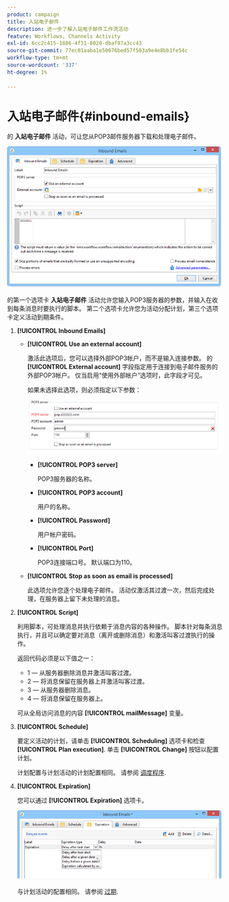 ```yaml
---
product: campaign
title: 入站电子邮件
description: 进一步了解入站电子邮件工作流活动
feature: Workflows, Channels Activity
exl-id: 6cc2c415-1886-4f31-8020-dbaf97a3cc43
source-git-commit: 77ec01aaba1e50676bed57f503a9e4e8bb1fe54c
workflow-type: tm+mt
source-wordcount: '337'
ht-degree: 1%

---
```


# 入站电子邮件{#inbound-emails}



的 **入站电子邮件** 活动，可让您从POP3邮件服务器下载和处理电子邮件。

![](assets/email_rec_edit_1.png)

的第一个选项卡 **入站电子邮件** 活动允许您输入POP3服务器的参数，并输入在收到每条消息时要执行的脚本。 第二个选项卡允许您为活动分配计划，第三个选项卡定义活动到期条件。

1. **[!UICONTROL Inbound Emails]**

   * **[!UICONTROL Use an external account]**

      激活此选项后，您可以选择外部POP3帐户，而不是输入连接参数。 的 **[!UICONTROL External account]** 字段指定用于连接到电子邮件服务的外部POP3帐户。 仅当启用“使用外部帐户”选项时，此字段才可见。

      如果未选择此选项，则必须指定以下参数：

      ![](assets/email_rec_edit_1b.png)

      * **[!UICONTROL POP3 server]**

         POP3服务器的名称。

      * **[!UICONTROL POP3 account]**

         用户的名称。

      * **[!UICONTROL Password]**

         用户帐户密码。

      * **[!UICONTROL Port]**

         POP3连接端口号。 默认端口为110。
   * **[!UICONTROL Stop as soon as email is processed]**

      此选项允许您逐个处理电子邮件。 活动仅激活其过渡一次，然后完成处理，在服务器上留下未处理的消息。


1. **[!UICONTROL Script]**

   利用脚本，可处理消息并执行依赖于消息内容的各种操作。 脚本针对每条消息执行，并且可以确定要对消息（离开或删除消息）和激活叫客过渡执行的操作。

   返回代码必须是以下值之一：

   * 1 — 从服务器删除消息并激活叫客过渡。
   * 2 — 将消息保留在服务器上并激活叫客过渡。
   * 3 — 从服务器删除消息。
   * 4 — 将消息保留在服务器上。

   可从全局访问消息的内容 **[!UICONTROL mailMessage]** 变量。

1. **[!UICONTROL Schedule]**

   要定义活动的计划，请单击 **[!UICONTROL Scheduling]** 选项卡和检查 **[!UICONTROL Plan execution]**. 单击 **[!UICONTROL Change]** 按钮以配置计划。

   计划配置与计划活动的计划配置相同。 请参阅 [调度程序](scheduler.md).

1. **[!UICONTROL Expiration]**

   您可以通过 **[!UICONTROL Expiration]** 选项卡。

   ![](assets/email_rec_edit_3.png)

   与计划活动的配置相同。 请参阅 [过期](define-approvals.md).
